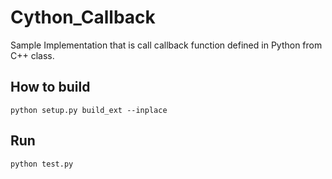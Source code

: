 # Cython_Callback 

Sample Implementation that is call callback function defined in Python from C++ class.

## How to build

	python setup.py build_ext --inplace
	
## Run

	python test.py